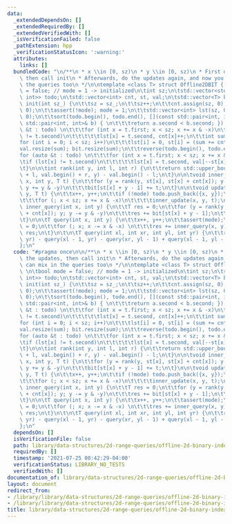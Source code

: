 ```yaml
---
data:
  _extendedDependsOn: []
  _extendedRequiredBy: []
  _extendedVerifiedWith: []
  _isVerificationFailed: false
  _pathExtension: hpp
  _verificationStatusIcon: ':warning:'
  attributes:
    links: []
  bundledCode: "\n/**\n * x \\in [0, sz)\n * y \\in [0, sz)\n * First do all the updates,\
    \ then call init\n * Afterwards, do the updates again, and now you can mix in\
    \ the queries too\n */\n\ntemplate <class T> struct Offline2DBIT { \n\tbool mode\
    \ = false; // mode = 1 -> initialized\n\tint sz;\n\tstd::vector<std::pair<int,\
    \ int>> todo;\n\tstd::vector<int> cnt, st, val;\n\tstd::vector<T> bit;\n\n\tvoid\
    \ init(int sz_) {\n\t\tsz = sz_;\n\t\tsz++;\n\t\tcnt.assign(sz, 0);\n\t\tst.assign(sz,\
    \ 0);\n\t\tassert(!mode); mode = 1;\n\t\tstd::vector<int> lst(sz, 0);\n\t\tcnt.assign(sz,\
    \ 0);\n\t\tsort(todo.begin(), todo.end(), [](const std::pair<int, int>& a, const\
    \ std::pair<int, int>& b) { \n\t\t\treturn a.second < b.second; });\n\t\tfor (auto\
    \ &t : todo) \n\t\t\tfor (int x = t.first; x < sz; x += x & -x)\n\t\t\t\tif (lst[x]\
    \ != t.second)\n\t\t\t\t\tlst[x] = t.second, cnt[x]++;\n\t\tint sum = 0; \n\t\t\
    for (int i = 0; i < sz; i++)\n\t\t\tlst[i] = 0, st[i] = (sum += cnt[i]);\n\t\t\
    val.resize(sum); bit.resize(sum);\n\t\treverse(todo.begin(), todo.end());\n\t\t\
    for (auto &t : todo) \n\t\t\tfor (int x = t.first; x < sz; x += x & -x)\n\t\t\t\
    \tif (lst[x] != t.second)\n\t\t\t\t\tlst[x] = t.second, val[--st[x]] = t.second;\n\
    \t}\n\n\tint rank(int y, int l, int r) {\n\t\treturn std::upper_bound(val.begin()\
    \ + l, val.begin() + r, y) - val.begin() - l;\n\t}\n\n\tvoid inner_update(int\
    \ x, int y, T t) {\n\t\tfor (y = rank(y, st[x], st[x] + cnt[x]); y <= cnt[x];\
    \ y += y & -y)\n\t\t\tbit[st[x] + y - 1] += t;\n\t}\n\n\tvoid update(int x, int\
    \ y, T t) {\n\t\tx++, y++;\n\t\tif (!mode) todo.push_back({x, y});\n\t\telse \n\
    \t\t\tfor (; x < sz; x += x & -x)\n\t\t\t\tinner_update(x, y, t);\n\t}\n\n\tint\
    \ inner_query(int x, int y) {\n\t\tT res = 0;\n\t\tfor (y = rank(y, st[x], st[x]\
    \ + cnt[x]); y; y -= y & -y)\n\t\t\tres += bit[st[x] + y - 1];\n\t\treturn res;\n\
    \t}\n\n\tT query(int x, int y) {\n\t\tx++, y++;\n\t\tassert(mode);\n\t\tT res\
    \ = 0;\n\t\tfor (; x; x -= x & -x) \n\t\t\tres += inner_query(x, y);\n\t\treturn\
    \ res;\n\t}\n\t\n\tT query(int xl, int xr, int yl, int yr) {\n\t\treturn query(xr,\
    \ yr) - query(xl - 1, yr) - query(xr, yl - 1) + query(xl - 1, yl - 1);\n\t}\n\
    };\n"
  code: "#pragma once\n\n/**\n * x \\in [0, sz)\n * y \\in [0, sz)\n * First do all\
    \ the updates, then call init\n * Afterwards, do the updates again, and now you\
    \ can mix in the queries too\n */\n\ntemplate <class T> struct Offline2DBIT {\
    \ \n\tbool mode = false; // mode = 1 -> initialized\n\tint sz;\n\tstd::vector<std::pair<int,\
    \ int>> todo;\n\tstd::vector<int> cnt, st, val;\n\tstd::vector<T> bit;\n\n\tvoid\
    \ init(int sz_) {\n\t\tsz = sz_;\n\t\tsz++;\n\t\tcnt.assign(sz, 0);\n\t\tst.assign(sz,\
    \ 0);\n\t\tassert(!mode); mode = 1;\n\t\tstd::vector<int> lst(sz, 0);\n\t\tcnt.assign(sz,\
    \ 0);\n\t\tsort(todo.begin(), todo.end(), [](const std::pair<int, int>& a, const\
    \ std::pair<int, int>& b) { \n\t\t\treturn a.second < b.second; });\n\t\tfor (auto\
    \ &t : todo) \n\t\t\tfor (int x = t.first; x < sz; x += x & -x)\n\t\t\t\tif (lst[x]\
    \ != t.second)\n\t\t\t\t\tlst[x] = t.second, cnt[x]++;\n\t\tint sum = 0; \n\t\t\
    for (int i = 0; i < sz; i++)\n\t\t\tlst[i] = 0, st[i] = (sum += cnt[i]);\n\t\t\
    val.resize(sum); bit.resize(sum);\n\t\treverse(todo.begin(), todo.end());\n\t\t\
    for (auto &t : todo) \n\t\t\tfor (int x = t.first; x < sz; x += x & -x)\n\t\t\t\
    \tif (lst[x] != t.second)\n\t\t\t\t\tlst[x] = t.second, val[--st[x]] = t.second;\n\
    \t}\n\n\tint rank(int y, int l, int r) {\n\t\treturn std::upper_bound(val.begin()\
    \ + l, val.begin() + r, y) - val.begin() - l;\n\t}\n\n\tvoid inner_update(int\
    \ x, int y, T t) {\n\t\tfor (y = rank(y, st[x], st[x] + cnt[x]); y <= cnt[x];\
    \ y += y & -y)\n\t\t\tbit[st[x] + y - 1] += t;\n\t}\n\n\tvoid update(int x, int\
    \ y, T t) {\n\t\tx++, y++;\n\t\tif (!mode) todo.push_back({x, y});\n\t\telse \n\
    \t\t\tfor (; x < sz; x += x & -x)\n\t\t\t\tinner_update(x, y, t);\n\t}\n\n\tint\
    \ inner_query(int x, int y) {\n\t\tT res = 0;\n\t\tfor (y = rank(y, st[x], st[x]\
    \ + cnt[x]); y; y -= y & -y)\n\t\t\tres += bit[st[x] + y - 1];\n\t\treturn res;\n\
    \t}\n\n\tT query(int x, int y) {\n\t\tx++, y++;\n\t\tassert(mode);\n\t\tT res\
    \ = 0;\n\t\tfor (; x; x -= x & -x) \n\t\t\tres += inner_query(x, y);\n\t\treturn\
    \ res;\n\t}\n\t\n\tT query(int xl, int xr, int yl, int yr) {\n\t\treturn query(xr,\
    \ yr) - query(xl - 1, yr) - query(xr, yl - 1) + query(xl - 1, yl - 1);\n\t}\n\
    };\n"
  dependsOn: []
  isVerificationFile: false
  path: library/data-structures/2d-range-queries/offline-2d-binary-indexed-tree.hpp
  requiredBy: []
  timestamp: '2021-07-25 00:42:29-04:00'
  verificationStatus: LIBRARY_NO_TESTS
  verifiedWith: []
documentation_of: library/data-structures/2d-range-queries/offline-2d-binary-indexed-tree.hpp
layout: document
redirect_from:
- /library/library/data-structures/2d-range-queries/offline-2d-binary-indexed-tree.hpp
- /library/library/data-structures/2d-range-queries/offline-2d-binary-indexed-tree.hpp.html
title: library/data-structures/2d-range-queries/offline-2d-binary-indexed-tree.hpp
---
```

